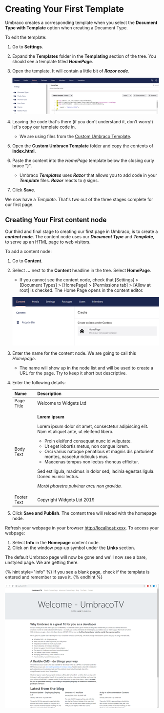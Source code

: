 # Creating Your First Template

Umbraco creates a corresponding template when you select the **Document Type with Template** option when creating a Document Type.

To edit the template:

1. Go to **Settings**.
2. Expand the **Templates** folder in the **Templating** section of the tree. You should see a template titled _**HomePage**_.
3. Open the template. It will contain a little bit of _**Razor code**_.

    ![Home Page Template](images/figure-13-empty-homepage-template-v9.png)
4. Leaving the code that's there (if you don't understand it, don't worry!) let's copy our template code in.
   * We are using files from the [Custom Umbraco Template](https://umbra.co/Umbracotemplate).
5. Open the **Custom Umbraco Template** folder and copy the contents of **index.html**.
6. Paste the content into the _HomePage_ template below the closing curly brace "}".
   * Umbraco _**Templates**_ uses _**Razor**_ that allows you to add code in your _**Template**_ files. _**Razor**_ reacts to `@` signs.
7. Click **Save**.

We now have a _Template_. That's two out of the three stages complete for our first page.

## Creating Your First content node

Our third and final stage to creating our first page in Umbraco, is to create a _**content node**_. The content node uses our _**Document Type**_ and _**Template**_, to serve up an HTML page to web visitors.

To add a content node:

1. Go to **Content**.
2. Select **...** next to the **Content** headline in the tree. Select **HomePage**.

    * If you cannot see the content node, check that [Settings] > [Document Types] > [HomePage] > [Permissions tab] > [Allow at root] is checked. The Home Page opens in the content editor.

    ![Home Page Content Node](images/figure-15-create-a-homepage-v8.png)
3. Enter the name for the content node. We are going to call this _Homepage_.
   * The name will show up in the node list and will be used to create a URL for the page. Try to keep it short but descriptive.
4. Enter the following details:

    | Name        | Description                                                                                                                                                                                                                                                                                                                                                                                                                                                                                                                                                        |
    | ----------- | ------------------------------------------------------------------------------------------------------------------------------------------------------------------------------------------------------------------------------------------------------------------------------------------------------------------------------------------------------------------------------------------------------------------------------------------------------------------------------------------------------------------------------------------------------------------ |
    | Page Title  | Welcome to Widgets Ltd                                                                                                                                                                                                                                                                                                                                                                                                                                                                                                                                             |
    | Body Text   | <p><strong>Lorem ipsum</strong></p><p>Lorem ipsum dolor sit amet, consectetur adipiscing elit. Nam et aliquet ante, ut eleifend libero.</p><ul><li>Proin eleifend consequat nunc id vulputate.</li><li>Ut eget lobortis metus, non congue lorem.</li><li>Orci varius natoque penatibus et magnis dis parturient montes, nascetur ridiculus mus.</li><li>Maecenas tempus non lectus rhoncus efficitur.</li></ul><p>Sed est ligula, maximus in dolor sed, lacinia egestas ligula. Donec eu nisi lectus.</p><p><em>Morbi pharetra pulvinar arcu non gravida.</em></p> |
    | Footer Text | Copyright Widgets Ltd 2019                                                                                                                                                                                                                                                                                                                                                                                                                                                                                                                                         |
5. Click **Save and Publish**. The content tree will reload with the homepage node.

Refresh your webpage in your browser [http://localhost:xxxx](http:/localhost:xxxx/). To access your webpage:

1. Select **Info** in the **Homepage** content node.
2. Click on the window pop-up symbol under the **Links** section.

The default Umbraco page will now be gone and we'll now see a bare, unstyled page. We are getting there.

{% hint style="info" %}
If you see a blank page, check if the template is entered and remember to save it.
{% endhint %}

![An Unstyled Homepage](images/figure-16-unstyled-homepage-v8.png)
